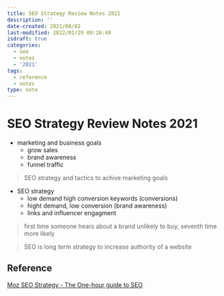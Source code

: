 ```yaml
---
title: SEO Strategy Review Notes 2021
description: ''
date-created: 2021/08/02
last-modified: 2022/01/29 09:26:40
isdraft: true
categories:
  - seo
  - notes
  - '2021'
tags:
  - reference
  - notes
type: note
---
```


# SEO Strategy Review Notes 2021

- marketing and business goals
  - grow sales
  - brand awareness
  - funnel traffic

> SEO strategy and tactics to achive marketing goals

- SEO strategy
  - low demand high conversion keywords (conversions)
  - hight demand, low conversion (brand awareness)
  - links and influencer engagment

> first time someone hears about a brand unlikely to buy, seventh time more likely

> SEO is long term strategy to increase authority of a website

## Reference

[Moz SEO Strategy - The One-hour guide to SEO](https://www.youtube.com/watch?v=8Pne_Pp2F3g&list=PLbKcy9p3mh_GyF0xNpp-QNqHpjmCpvam3)
